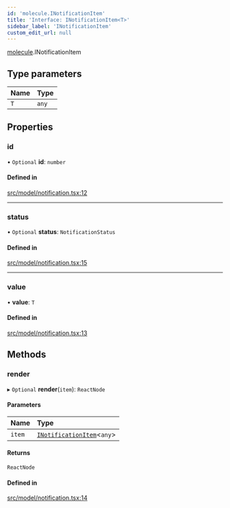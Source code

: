 ```yaml
---
id: 'molecule.INotificationItem'
title: 'Interface: INotificationItem<T>'
sidebar_label: 'INotificationItem'
custom_edit_url: null
---
```


[molecule](../namespaces/molecule).INotificationItem

## Type parameters

| Name | Type  |
| :--- | :---- |
| `T`  | `any` |

## Properties

### id

• `Optional` **id**: `number`

#### Defined in

[src/model/notification.tsx:12](https://github.com/DTStack/molecule/blob/1b0aa04/src/model/notification.tsx#L12)

---

### status

• `Optional` **status**: `NotificationStatus`

#### Defined in

[src/model/notification.tsx:15](https://github.com/DTStack/molecule/blob/1b0aa04/src/model/notification.tsx#L15)

---

### value

• **value**: `T`

#### Defined in

[src/model/notification.tsx:13](https://github.com/DTStack/molecule/blob/1b0aa04/src/model/notification.tsx#L13)

## Methods

### render

▸ `Optional` **render**(`item`): `ReactNode`

#### Parameters

| Name   | Type                                                      |
| :----- | :-------------------------------------------------------- |
| `item` | [`INotificationItem`](molecule.INotificationItem)<`any`\> |

#### Returns

`ReactNode`

#### Defined in

[src/model/notification.tsx:14](https://github.com/DTStack/molecule/blob/1b0aa04/src/model/notification.tsx#L14)
